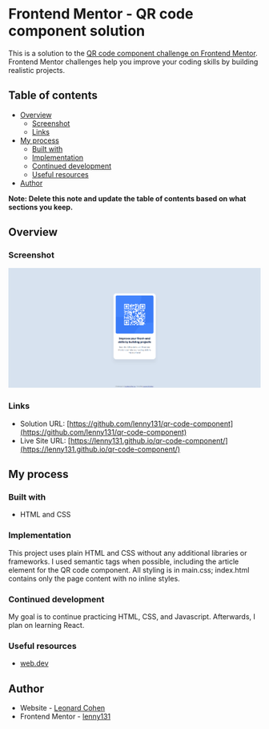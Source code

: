# Frontend Mentor - QR code component solution

This is a solution to the [QR code component challenge on Frontend Mentor](https://www.frontendmentor.io/challenges/qr-code-component-iux_sIO_H). Frontend Mentor challenges help you improve your coding skills by building realistic projects. 

## Table of contents

- [Overview](#overview)
  - [Screenshot](#screenshot)
  - [Links](#links)
- [My process](#my-process)
  - [Built with](#built-with)
  - [Implementation](#implementation)
  - [Continued development](#continued-development)
  - [Useful resources](#useful-resources)
- [Author](#author)

**Note: Delete this note and update the table of contents based on what sections you keep.**

## Overview

### Screenshot

![](./screenshot.png)

### Links

- Solution URL: [https://github.com/lenny131/qr-code-component](https://github.com/lenny131/qr-code-component)
- Live Site URL: [https://lenny131.github.io/qr-code-component/](https://lenny131.github.io/qr-code-component/)

## My process

### Built with

- HTML and CSS

### Implementation

This project uses plain HTML and CSS without any additional libraries or frameworks.
I used semantic tags when possible, including the article element for the QR code component.
All styling is in main.css; index.html contains only the page content with no inline styles.

<!-- ### What I learned -->

### Continued development

My goal is to continue practicing HTML, CSS, and Javascript. Afterwards, I plan on learning React.

### Useful resources
- [web.dev](https://web.dev/)

## Author

- Website - [Leonard Cohen](https://leonardmcohen.com)
- Frontend Mentor - [lenny131](https://www.frontendmentor.io/profile/lenny131)

<!-- ## Acknowledgments -->
